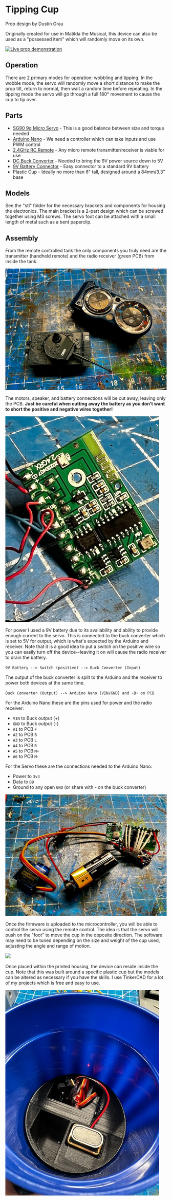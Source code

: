 # Tipping Cup

Prop design by Dustin Grau

Originally created for use in Matilda the Musical, this device can also be used as a "possessed item" which will randomly move on its own.

[![Live prop demonstration](https://img.youtube.com/vi/uhK4_9nSQPM/maxresdefault.jpg)](https://www.youtube.com/watch?v=uhK4_9nSQPM)

## Operation

There are 2 primary modes for operation: wobbling and tipping. In the wobble mode, the servo will randomly move a short distance to make the prop tilt, return to normal, then wait a random time before repeating. In the tipping mode the servo will go through a full 180&deg; movement to cause the cup to tip over.

## Parts

* [SG90 9g Micro Servo](https://a.co/d/7Wwkuhb) - This is a good balance between size and torque needed
* [Arduino Nano](https://a.co/d/5m9NQ1E) - We need a controller which can take inputs and use PWM control
* [2.4GHz RC Remote](https://a.co/d/b6ze1Bv) - Any micro remote transmitter/receiver is viable for use
* [DC Buck Converter](https://a.co/d/8IMmLeA) - Needed to bring the 9V power source down to 5V
* [9V Battery Connector](https://a.co/d/fDPGKFS) - Easy connector to a standard 9V battery
* Plastic Cup - Ideally no more than 6" tall, designed around a 84mm/3.3" base

## Models

See the "stl" folder for the necessary brackets and components for housing the electronics. The main bracket is a 2-part design which can be screwed together using M3 screws. The servo foot can be attached with a small length of metal such as a bent paperclip.

## Assembly

From the remote controlled tank the only components you truly need are the transmitter (handheld remote) and the radio receiver (green PCB) from inside the tank.

![](images/tank_full.jpg)

The motors, speaker, and battery connections will be cut away, leaving only the PCB. **Just be careful when cutting away the battery as you don't want to short the positive and negative wires together!**

![](images/tank_circuit.jpg)

For power I used a 9V battery due to its availability and ability to provide enough current to the servo. This is connected to the buck converter which is set to 5V for output, which is what's expected by the Arduino and receiver. Note that it is a good idea to put a switch on the positive wire so you can easily turn off the device--leaving it on will cause the radio receiver to drain the battery.

`9V Battery --> Switch (positive) --> Buck Converter (Input)`

The output of the buck converter is split to the Arduino and the receiver to power both devices at the same time.

`Buck Converter (Output) --> Arduino Nano (VIN/GND) and -B+ on PCB`

For the Arduino Nano these are the pins used for power and the radio receiver:

- `VIN` to Buck output (+)
- `GND` to Buck output (-)
- `A1` to PCB `F`
- `A2` to PCB `B`
- `A3` to PCB `L`
- `A4` to PCB `R`
- `A5` to PCB `M+`
- `A6` to PCB `M-`

For the Servo these are the connections needed to the Arduino Nano:

- Power to `3v3`
- Data to `D9`
- Ground to any open `GND` (or share with - on the buck converter)

![](images/full_circuit.jpg)

Once the firmware is uploaded to the microcontroller, you will be able to control the servo using the remote control. The idea is that the servo will push on the "foot" to move the cup in the opposite direction. The software may need to be tuned depending on the size and weight of the cup used, adjusting the angle and range of motion.

![](images/motor_test.gif)

Once placed within the printed housing, the device can reside inside the cup. Note that this was built around a specific plastic cup but the models can be altered as necessary if you have the skills. I use TinkerCAD for a lot of my projects which is free and easy to use.

![](images/assembled.jpg)